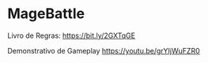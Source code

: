 # MageBattle

Livro de Regras:
https://bit.ly/2GXTqGE

Demonstrativo de Gameplay
https://youtu.be/grYIjWuFZR0
